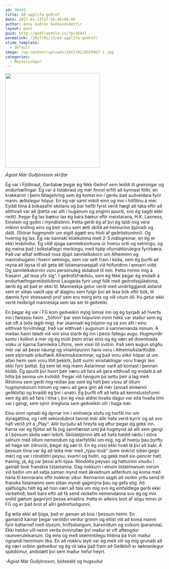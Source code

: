 ```yaml
---
id: 36441
title: Að upplifa geðrof
date: 2017-01-13T17:56:46+00:00
author: Anna Guðrún Guðmundsdóttir
layout: post
guid: http://gedfraedsla.is/?p=36441
permalink: /2017/01/13/ad-upplifa-gedrof/
slide_template:
  - default
image: /wp-content/uploads/2017/01/DSF9967-1.jpg
categories:
  - Reynslusögur
---
```

<div id="attachment_36448" style="width: 310px" class="wp-caption alignleft">
  <img class="size-medium wp-image-36448" src="http://gedfraedsla.is/wp-content/uploads/2017/01/DSF9967-1-300x300.jpg" alt="" width="300" height="300" srcset="http://gedfraedsla.is/wp-content/uploads/2017/01/DSF9967-1-300x300.jpg 300w, http://gedfraedsla.is/wp-content/uploads/2017/01/DSF9967-1-150x150.jpg 150w, http://gedfraedsla.is/wp-content/uploads/2017/01/DSF9967-1-768x768.jpg 768w, http://gedfraedsla.is/wp-content/uploads/2017/01/DSF9967-1-1024x1024.jpg 1024w, http://gedfraedsla.is/wp-content/uploads/2017/01/DSF9967-1-800x800.jpg 800w" sizes="(max-width: 300px) 100vw, 300px" />
  
  <p class="wp-caption-text">
    <em>Ágúst Már Guðjónsson skrifar</em>
  </p>
</div>

Ég var í Fjölbraut, Garðabæ þegar ég fékk Geðrof sem leiddi til greiningar og endurhæfingar. Ég var á listabraut og mér finnst erfitt að kynnast fólki, en krakkarnir í þeim félagshring sem ég komst inn í gerðu það auðveldara fyrir mann; æðislegur hópur. En ég var samt mikið einn og inni í höfðinu á mér. Eyddi tíma á bókasafni skólans og þar hefði fyrst verið hægt að taka eftir að eitthvað var að (þetta var allt í huganum og enginn spurði, svo ég sagði ekki neitt). Þegar Ég las bækur las ég bara bækur eftir meistarana, H.K. Laxness, Einstein og goðin í myndlistinni. Þetta gerði ég af því ég taldi mig vera mikinn snilling eins og þeir voru sem ætti skilið að heimurinn þjónaði og dáði. (Stórar hugmyndir um eigið ágæti eru hluti af geðröskuninni). Og hvernig ég las. Ég var kannski klukkutíma með 2-3 málsgreinar, en ég er ekki lesblindur. Ég vildi sjúga sannleiksorkuna úr hverju orði og setningu, og ég meina það í bókstaflegri merkingu, með hjálp ofurnáttúrulegra fyrirbæra. Það var alltaf eitthvað rosa djúpt sannleikskorn um Alheiminn og mannshugann í hverri setningu, sem var sett fram í kóða, sem ég þurfti að reyna að leysa til að geta átt listamannaspjall við höfundinn í annarri vídd. Og sannleikskornin voru persónuleg skilaboð til mín. Þetta minnir mig á frasann „að lesa yfir sig“. Í geðrofsfræðslu, sem ég fékk þegar ég endaði á endurhæfingarmiðstöðinni Laugarás fyrir ungt fólk með geðrofssjúkdóma, lærði ég að það er ekki til. Manneskja getur verið með undirliggjandi ástand sem er síðan vakið upp af álaginu sem fylgir því að lesa bók eftir bók, til dæmis fyrir stressandi próf sem eru mörg eins og við vitum öll. Þú getur ekki verið heilbrigð manneskja sem las sér til geðveiki.

En þegar ég var í FG kom geðveikin mjög lúmsk inn og ég byrjaði að hverfa inn í fantasíu heim. „Sófinn“ þar sem hópurinn minn hékk var staður sem ég sat oft á (eða lagði mig). Þar skannaði ég hópinn og sá svo allt í einu eitthvað forvitnilegt. Það var eitthvað í augunum á samnemanda mínum. Á meðan hann talaði við vini sína starði ég inn í þessi fallegu augu. Hugmyndir komu í kollinn á mér og ég trúði þeim strax eins og ég væri að downloada visku úr kjarna Sannleika Lífsins, sem vissi öll svörin. Það sem augun sögðu mér var að þessi náungi og vinahópurinn hans voru í AlheimsÁstarKlúbb sem stjórnaði orkuflæði AlheimsÁstarinnar, og það voru slíkir hópar út um allan heim sem voru lítið þekktir, þótt sumir einstaklingar voru frægir (en ekki fyrir þetta). Ég sem tel mig mann Ástarinnar varð að komast í þennan klúbb. Ég spurði því hvort þeir væru að fara að gera eitthvað og endaði á að hitta þá seinna um kvöldið. Þegar við héngum þá settu þeir á lag með Rihönnu sem gerði mig reiðan þar sem ég hélt þeir vissu af öllum hugmyndunum mínum og væru að gera grín að mér (annað einkenni geðklofa) og kvaddi ég því í snatri. Ég þurfti oft að leita að kennslustofunni sem ég átti að fara í tíma í, því ég vissi aldrei hvaða dagur var eða hvaða tími var í gangi, sem sýnir óregluna sem geðveikin olli í huga mér.

Einu sinni opnaði ég dyrnar inn í einhverja stofu og horfði inn um dyragáttina, og í eitt sekúndubrot fannst mér allir hafa verið kyrrir og að svo hafi verið ýtt á „Play“. Allir byrjuðu að hreyfa sig aftur þegar ég gekk inn. Þarna var ég fljótur að fá (og sannfærast um) þá hugmynd að allt sem gengi á í þessum skóla væri leikrit. Skólastjórinn átti að hafa haldið ræðu í stóra salnum með öllum nemendum og starfsfólki um mig, og af hverju þau þyrftu að haga sér öðruvísi, þegar ég sæi til. En ég vissi ekki hvað lá því að baki. Á þessum tíma var ég að leika mér með „týpu-look“ (sem snérist síðan gegn mér) og var í röndóttri peysu, svartri og hvítri, og gekk með six-pencer hatt. Þannig, já, ég var þessi artí-týpa. Röndótta peysan og hatturinn vísuðu í gamalt look franskra listamanna. Dag nokkurn í einum listatímanum vorum við beðin um að setja saman mynd með ákveðnum aðferðum og koma með hana til kennarans eftir nokkrar vikur. Kennarinn sagði að verkin yrðu send til fransks listamanns sem síðan myndi gagnrýna þau og gefa stig. Að sjálfsögðu hélt ég að hún væri að tala um mig svo ég einfaldlega gerði ekki verkefnið, beið bara eftir að fá send verkefni nemendanna svo ég og mín snilld gætum gagnrýnt þessa amatöra. Þetta er aðeins brot af sögu minni úr FG og er það brot af allri geðrofssögunni.

Ég ætla ekki að ljúga, það er gaman að búa í þessum heimi. En gamanið kárnar þegar veröldin verður grimm og eltist við að koma manni fyrir kattarnef með slysum, hnífsstungum, barsmíðum og svikum (paranoia). Ekki heldur vill neinn verða óvinnufær því maður er oft aftengdur raunveruleikanum. Og eins og með skemmtilegu hliðina þá trúir maður ógnandi heiminum líka. En að nokkru leyti var ég með viti og mig grunaði að ég væri orðinn geðveikur og ég vil taka það fram að Geðklofi er læknanlegur sjúkdómur, andstætt því sem maður hefur heyrt.

-Ágúst Már Guðjónsson, ljóðskáld og hugsuður